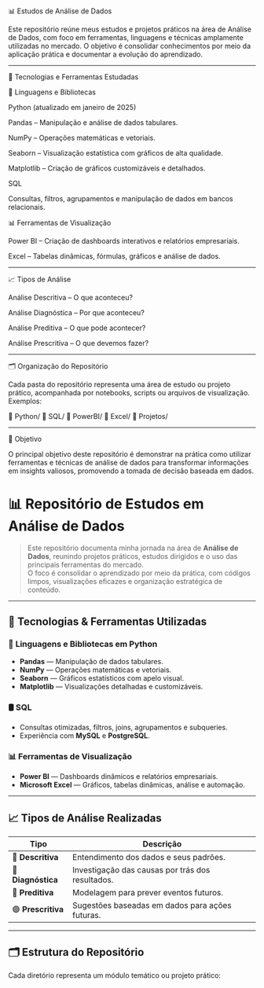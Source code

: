 
📊 Estudos de Análise de Dados

Este repositório reúne meus estudos e projetos práticos na área de Análise de Dados, com foco em ferramentas, linguagens e técnicas amplamente utilizadas no mercado. O objetivo é consolidar conhecimentos por meio da aplicação prática e documentar a evolução do aprendizado.


---

🧠 Tecnologias e Ferramentas Estudadas

📌 Linguagens e Bibliotecas

Python (atualizado em janeiro de 2025)

Pandas – Manipulação e análise de dados tabulares.

NumPy – Operações matemáticas e vetoriais.

Seaborn – Visualização estatística com gráficos de alta qualidade.

Matplotlib – Criação de gráficos customizáveis e detalhados.


SQL

Consultas, filtros, agrupamentos e manipulação de dados em bancos relacionais.



📊 Ferramentas de Visualização

Power BI – Criação de dashboards interativos e relatórios empresariais.

Excel – Tabelas dinâmicas, fórmulas, gráficos e análise de dados.



---

📈 Tipos de Análise

Análise Descritiva – O que aconteceu?

Análise Diagnóstica – Por que aconteceu?

Análise Preditiva – O que pode acontecer?

Análise Prescritiva – O que devemos fazer?



---

🗂️ Organização do Repositório

Cada pasta do repositório representa uma área de estudo ou projeto prático, acompanhada por notebooks, scripts ou arquivos de visualização. Exemplos:

📁 Python/
📁 SQL/
📁 PowerBI/
📁 Excel/
📁 Projetos/


---

🚀 Objetivo

O principal objetivo deste repositório é demonstrar na prática como utilizar ferramentas e técnicas de análise de dados para transformar informações em insights valiosos, promovendo a tomada de decisão baseada em dados.



# 📊 Repositório de Estudos em Análise de Dados

> Este repositório documenta minha jornada na área de **Análise de Dados**, reunindo projetos práticos, estudos dirigidos e o uso das principais ferramentas do mercado.  
> O foco é consolidar o aprendizado por meio da prática, com códigos limpos, visualizações eficazes e organização estratégica de conteúdo.

---

## 🧠 Tecnologias & Ferramentas Utilizadas

### 🐍 **Linguagens e Bibliotecas em Python**
- **Pandas** — Manipulação de dados tabulares.
- **NumPy** — Operações matemáticas e vetoriais.
- **Seaborn** — Gráficos estatísticos com apelo visual.
- **Matplotlib** — Visualizações detalhadas e customizáveis.

### 🛢️ **SQL**
- Consultas otimizadas, filtros, joins, agrupamentos e subqueries.
- Experiência com **MySQL** e **PostgreSQL**.

### 📊 **Ferramentas de Visualização**
- **Power BI** — Dashboards dinâmicos e relatórios empresariais.
- **Microsoft Excel** — Gráficos, tabelas dinâmicas, análise e automação.

---

## 📈 Tipos de Análise Realizadas

| Tipo                | Descrição                              |
|---------------------|-----------------------------------------|
| 🔹 **Descritiva**     | Entendimento dos dados e seus padrões. |
| 🔸 **Diagnóstica**    | Investigação das causas por trás dos resultados. |
| 🔷 **Preditiva**      | Modelagem para prever eventos futuros. |
| 🟣 **Prescritiva**    | Sugestões baseadas em dados para ações futuras. |

---

## 🗂️ Estrutura do Repositório

Cada diretório representa um módulo temático ou projeto prático:

